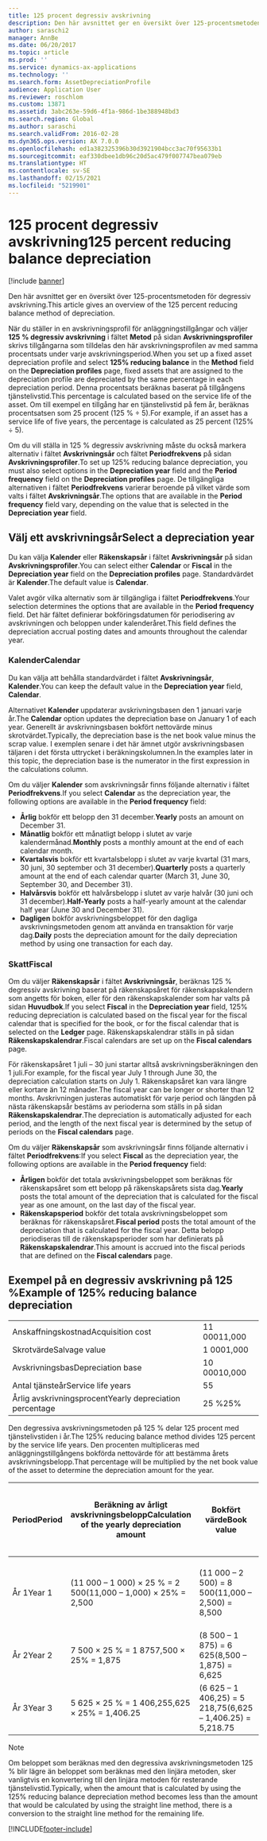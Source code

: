 ```yaml
---
title: 125 procent degressiv avskrivning
description: Den här avsnittet ger en översikt över 125-procentsmetoden för degressiv avskrivning.
author: saraschi2
manager: AnnBe
ms.date: 06/20/2017
ms.topic: article
ms.prod: ''
ms.service: dynamics-ax-applications
ms.technology: ''
ms.search.form: AssetDepreciationProfile
audience: Application User
ms.reviewer: roschlom
ms.custom: 13871
ms.assetid: 3abc263e-59d6-4f1a-986d-1be388948bd3
ms.search.region: Global
ms.author: saraschi
ms.search.validFrom: 2016-02-28
ms.dyn365.ops.version: AX 7.0.0
ms.openlocfilehash: ed1a382325396b30d3921904bcc3ac70f95633b1
ms.sourcegitcommit: eaf330dbee1db96c20d5ac479f007747bea079eb
ms.translationtype: HT
ms.contentlocale: sv-SE
ms.lasthandoff: 02/15/2021
ms.locfileid: "5219901"
---
```

# <a name="125-percent-reducing-balance-depreciation"></a><span data-ttu-id="ea027-103">125 procent degressiv avskrivning</span><span class="sxs-lookup"><span data-stu-id="ea027-103">125 percent reducing balance depreciation</span></span>

[!include [banner](../includes/banner.md)]

<span data-ttu-id="ea027-104">Den här avsnittet ger en översikt över 125-procentsmetoden för degressiv avskrivning.</span><span class="sxs-lookup"><span data-stu-id="ea027-104">This article gives an overview of the 125 percent reducing balance method of depreciation.</span></span>

<span data-ttu-id="ea027-105">När du ställer in en avskrivningsprofil för anläggningstillgångar och väljer **125 % degressiv avskrivning** i fältet **Metod** på sidan **Avskrivningsprofiler** skrivs tillgångarna som tilldelas den här avskrivningsprofilen av med samma procentsats under varje avskrivningsperiod.</span><span class="sxs-lookup"><span data-stu-id="ea027-105">When you set up a fixed asset depreciation profile and select **125% reducing balance** in the **Method** field on the **Depreciation profiles** page, fixed assets that are assigned to the depreciation profile are depreciated by the same percentage in each depreciation period.</span></span> <span data-ttu-id="ea027-106">Denna procentsats beräknas baserat på tillgångens tjänstelivstid.</span><span class="sxs-lookup"><span data-stu-id="ea027-106">This percentage is calculated based on the service life of the asset.</span></span> <span data-ttu-id="ea027-107">Om till exempel en tillgång har en tjänstelivstid på fem år, beräknas procentsatsen som 25 procent (125 % ÷ 5).</span><span class="sxs-lookup"><span data-stu-id="ea027-107">For example, if an asset has a service life of five years, the percentage is calculated as 25 percent (125% ÷ 5).</span></span>

<span data-ttu-id="ea027-108">Om du vill ställa in 125 % degressiv avskrivning måste du också markera alternativ i fältet **Avskrivningsår** och fältet **Periodfrekvens** på sidan **Avskrivningsprofiler**.</span><span class="sxs-lookup"><span data-stu-id="ea027-108">To set up 125% reducing balance depreciation, you must also select options in the **Depreciation year** field and the **Period frequency** field on the **Depreciation profiles** page.</span></span> <span data-ttu-id="ea027-109">De tillgängliga alternativen i fältet **Periodfrekvens** varierar beroende på vilket värde som valts i fältet **Avskrivningsår**.</span><span class="sxs-lookup"><span data-stu-id="ea027-109">The options that are available in the **Period frequency** field vary, depending on the value that is selected in the **Depreciation year** field.</span></span>

## <a name="select-a-depreciation-year"></a><span data-ttu-id="ea027-110">Välj ett avskrivningsår</span><span class="sxs-lookup"><span data-stu-id="ea027-110">Select a depreciation year</span></span>
<span data-ttu-id="ea027-111">Du kan välja **Kalender** eller **Räkenskapsår** i fältet **Avskrivningsår** på sidan **Avskrivningsprofiler**.</span><span class="sxs-lookup"><span data-stu-id="ea027-111">You can select either **Calendar** or **Fiscal** in the **Depreciation year** field on the **Depreciation profiles** page.</span></span> <span data-ttu-id="ea027-112">Standardvärdet är **Kalender**.</span><span class="sxs-lookup"><span data-stu-id="ea027-112">The default value is **Calendar**.</span></span> 

<span data-ttu-id="ea027-113">Valet avgör vilka alternativ som är tillgängliga i fältet **Periodfrekvens**.</span><span class="sxs-lookup"><span data-stu-id="ea027-113">Your selection determines the options that are available in the **Period frequency** field.</span></span> <span data-ttu-id="ea027-114">Det här fältet definierar bokföringsdatumen för periodisering av avskrivningen och beloppen under kalenderåret.</span><span class="sxs-lookup"><span data-stu-id="ea027-114">This field defines the depreciation accrual posting dates and amounts throughout the calendar year.</span></span>

### <a name="calendar"></a><span data-ttu-id="ea027-115">Kalender</span><span class="sxs-lookup"><span data-stu-id="ea027-115">Calendar</span></span>

<span data-ttu-id="ea027-116">Du kan välja att behålla standardvärdet i fältet **Avskrivningsår**, **Kalender**.</span><span class="sxs-lookup"><span data-stu-id="ea027-116">You can keep the default value in the **Depreciation year** field, **Calendar**.</span></span> 

<span data-ttu-id="ea027-117">Alternativet **Kalender** uppdaterar avskrivningsbasen den 1 januari varje år.</span><span class="sxs-lookup"><span data-stu-id="ea027-117">The **Calendar** option updates the depreciation base on January 1 of each year.</span></span> <span data-ttu-id="ea027-118">Generellt är avskrivningsbasen bokfört nettovärde minus skrotvärdet.</span><span class="sxs-lookup"><span data-stu-id="ea027-118">Typically, the depreciation base is the net book value minus the scrap value.</span></span> <span data-ttu-id="ea027-119">I exemplen senare i det här ämnet utgör avskrivningsbasen täljaren i det första uttrycket i beräkningskolumnen.</span><span class="sxs-lookup"><span data-stu-id="ea027-119">In the examples later in this topic, the depreciation base is the numerator in the first expression in the calculations column.</span></span> 

<span data-ttu-id="ea027-120">Om du väljer **Kalender** som avskrivningsår finns följande alternativ i fältet **Periodfrekvens**.</span><span class="sxs-lookup"><span data-stu-id="ea027-120">If you select **Calendar** as the depreciation year, the following options are available in the **Period frequency** field:</span></span>

-   <span data-ttu-id="ea027-121">**Årlig** bokför ett belopp den 31 december.</span><span class="sxs-lookup"><span data-stu-id="ea027-121">**Yearly** posts an amount on December 31.</span></span>
-   <span data-ttu-id="ea027-122">**Månatlig** bokför ett månatligt belopp i slutet av varje kalendermånad.</span><span class="sxs-lookup"><span data-stu-id="ea027-122">**Monthly** posts a monthly amount at the end of each calendar month.</span></span>
-   <span data-ttu-id="ea027-123">**Kvartalsvis** bokför ett kvartalsbelopp i slutet av varje kvartal (31 mars, 30 juni, 30 september och 31 december).</span><span class="sxs-lookup"><span data-stu-id="ea027-123">**Quarterly** posts a quarterly amount at the end of each calendar quarter (March 31, June 30, September 30, and December 31).</span></span>
-   <span data-ttu-id="ea027-124">**Halvårsvis** bokför ett halvårsbelopp i slutet av varje halvår (30 juni och 31 december).</span><span class="sxs-lookup"><span data-stu-id="ea027-124">**Half-Yearly** posts a half-yearly amount at the calendar half year (June 30 and December 31).</span></span>
-   <span data-ttu-id="ea027-125">**Dagligen** bokför avskrivningsbeloppet för den dagliga avskrivningsmetoden genom att använda en transaktion för varje dag.</span><span class="sxs-lookup"><span data-stu-id="ea027-125">**Daily** posts the depreciation amount for the daily depreciation method by using one transaction for each day.</span></span>

### <a name="fiscal"></a><span data-ttu-id="ea027-126">Skatt</span><span class="sxs-lookup"><span data-stu-id="ea027-126">Fiscal</span></span>

<span data-ttu-id="ea027-127">Om du väljer **Räkenskapsår** i fältet **Avskrivningsår**, beräknas 125 % degressiv avskrivning baserat på räkenskapsåret för räkenskapskalendern som angetts för boken, eller för den räkenskapskalender som har valts på sidan **Huvudbok**.</span><span class="sxs-lookup"><span data-stu-id="ea027-127">If you select **Fiscal** in the **Depreciation year** field, 125% reducing depreciation is calculated based on the fiscal year for the fiscal calendar that is specified for the book, or for the fiscal calendar that is selected on the **Ledger** page.</span></span> <span data-ttu-id="ea027-128">Räkenskapskalendrar ställs in på sidan **Räkenskapskalendrar**.</span><span class="sxs-lookup"><span data-stu-id="ea027-128">Fiscal calendars are set up on the **Fiscal calendars** page.</span></span> 

<span data-ttu-id="ea027-129">För räkenskapsåret 1 juli – 30 juni startar alltså avskrivningsberäkningen den 1 juli.</span><span class="sxs-lookup"><span data-stu-id="ea027-129">For example, for the fiscal year July 1 through June 30, the depreciation calculation starts on July 1.</span></span> <span data-ttu-id="ea027-130">Räkenskapsåret kan vara längre eller kortare än 12 månader.</span><span class="sxs-lookup"><span data-stu-id="ea027-130">The fiscal year can be longer or shorter than 12 months.</span></span> <span data-ttu-id="ea027-131">Avskrivningen justeras automatiskt för varje period och längden på nästa räkenskapsår bestäms av perioderna som ställs in på sidan **Räkenskapskalendrar**.</span><span class="sxs-lookup"><span data-stu-id="ea027-131">The depreciation is automatically adjusted for each period, and the length of the next fiscal year is determined by the setup of periods on the **Fiscal calendars** page.</span></span> 

<span data-ttu-id="ea027-132">Om du väljer **Räkenskapsår** som avskrivningsår finns följande alternativ i fältet **Periodfrekvens**:</span><span class="sxs-lookup"><span data-stu-id="ea027-132">If you select **Fiscal** as the depreciation year, the following options are available in the **Period frequency** field:</span></span>

-   <span data-ttu-id="ea027-133">**Årligen** bokför det totala avskrivningsbeloppet som beräknas för räkenskapsåret som ett belopp på räkenskapsårets sista dag.</span><span class="sxs-lookup"><span data-stu-id="ea027-133">**Yearly** posts the total amount of the depreciation that is calculated for the fiscal year as one amount, on the last day of the fiscal year.</span></span>
-   <span data-ttu-id="ea027-134">**Räkenskapsperiod** bokför det totala avskrivningsbeloppet som beräknas för räkenskapsåret.</span><span class="sxs-lookup"><span data-stu-id="ea027-134">**Fiscal period** posts the total amount of the depreciation that is calculated for the fiscal year.</span></span> <span data-ttu-id="ea027-135">Detta belopp periodiseras till de räkenskapsperioder som har definierats på **Räkenskapskalendrar**.</span><span class="sxs-lookup"><span data-stu-id="ea027-135">This amount is accrued into the fiscal periods that are defined on the **Fiscal calendars** page.</span></span>

## <a name="example-of-125-reducing-balance-depreciation"></a><span data-ttu-id="ea027-136">Exempel på en degressiv avskrivning på 125 %</span><span class="sxs-lookup"><span data-stu-id="ea027-136">Example of 125% reducing balance depreciation</span></span>

|                                |        |
|--------------------------------|--------|
| <span data-ttu-id="ea027-137">Anskaffningskostnad</span><span class="sxs-lookup"><span data-stu-id="ea027-137">Acquisition cost</span></span>               | <span data-ttu-id="ea027-138">11 000</span><span class="sxs-lookup"><span data-stu-id="ea027-138">11,000</span></span> |
| <span data-ttu-id="ea027-139">Skrotvärde</span><span class="sxs-lookup"><span data-stu-id="ea027-139">Salvage value</span></span>                  | <span data-ttu-id="ea027-140">1 000</span><span class="sxs-lookup"><span data-stu-id="ea027-140">1,000</span></span>  |
| <span data-ttu-id="ea027-141">Avskrivningsbas</span><span class="sxs-lookup"><span data-stu-id="ea027-141">Depreciation base</span></span>              | <span data-ttu-id="ea027-142">10 000</span><span class="sxs-lookup"><span data-stu-id="ea027-142">10,000</span></span> |
| <span data-ttu-id="ea027-143">Antal tjänsteår</span><span class="sxs-lookup"><span data-stu-id="ea027-143">Service life years</span></span>             | <span data-ttu-id="ea027-144">5</span><span class="sxs-lookup"><span data-stu-id="ea027-144">5</span></span>      |
| <span data-ttu-id="ea027-145">Årlig avskrivningsprocent</span><span class="sxs-lookup"><span data-stu-id="ea027-145">Yearly depreciation percentage</span></span> | <span data-ttu-id="ea027-146">25 %</span><span class="sxs-lookup"><span data-stu-id="ea027-146">25%</span></span>    |

<span data-ttu-id="ea027-147">Den degressiva avskrivningsmetoden på 125 % delar 125 procent med tjänstelivstiden i år.</span><span class="sxs-lookup"><span data-stu-id="ea027-147">The 125% reducing balance method divides 125 percent by the service life years.</span></span> <span data-ttu-id="ea027-148">Den procenten multipliceras med anläggningstillgångens bokförda nettovärde för att bestämma årets avskrivningsbelopp.</span><span class="sxs-lookup"><span data-stu-id="ea027-148">That percentage will be multiplied by the net book value of the asset to determine the depreciation amount for the year.</span></span>

| <span data-ttu-id="ea027-149">Period</span><span class="sxs-lookup"><span data-stu-id="ea027-149">Period</span></span> | <span data-ttu-id="ea027-150">Beräkning av årligt avskrivningsbelopp</span><span class="sxs-lookup"><span data-stu-id="ea027-150">Calculation of the yearly depreciation amount</span></span> | <span data-ttu-id="ea027-151">Bokfört värde</span><span class="sxs-lookup"><span data-stu-id="ea027-151">Book value</span></span>                    | <span data-ttu-id="ea027-152">Bokfört nettovärde i slutet av året</span><span class="sxs-lookup"><span data-stu-id="ea027-152">Net book value at the end of the year</span></span> |
|--------|-----------------------------------------------|-------------------------------|---------------------------------------|
| <span data-ttu-id="ea027-153">År 1</span><span class="sxs-lookup"><span data-stu-id="ea027-153">Year 1</span></span> | <span data-ttu-id="ea027-154">(11 000 – 1 000) × 25 % = 2 500</span><span class="sxs-lookup"><span data-stu-id="ea027-154">(11,000 – 1,000) × 25% = 2,500</span></span>                | <span data-ttu-id="ea027-155">(11 000 – 2 500) = 8 500</span><span class="sxs-lookup"><span data-stu-id="ea027-155">(11,000 – 2,500) = 8,500</span></span>      | <span data-ttu-id="ea027-156">(11 000 – 1 000 – 2 500) = 7 500</span><span class="sxs-lookup"><span data-stu-id="ea027-156">(11,000 – 1,000 – 2,500) = 7,500</span></span>      |
| <span data-ttu-id="ea027-157">År 2</span><span class="sxs-lookup"><span data-stu-id="ea027-157">Year 2</span></span> | <span data-ttu-id="ea027-158">7 500 × 25 % = 1 875</span><span class="sxs-lookup"><span data-stu-id="ea027-158">7,500 × 25% = 1,875</span></span>                           | <span data-ttu-id="ea027-159">(8 500 – 1 875) = 6 625</span><span class="sxs-lookup"><span data-stu-id="ea027-159">(8,500 – 1,875) = 6,625</span></span>       | <span data-ttu-id="ea027-160">(7 500 – 1 875) = 5 625</span><span class="sxs-lookup"><span data-stu-id="ea027-160">(7,500 – 1,875) = 5,625</span></span>               |
| <span data-ttu-id="ea027-161">År 3</span><span class="sxs-lookup"><span data-stu-id="ea027-161">Year 3</span></span> | <span data-ttu-id="ea027-162">5 625 × 25 % = 1 406,25</span><span class="sxs-lookup"><span data-stu-id="ea027-162">5,625 × 25% = 1,406.25</span></span>                        | <span data-ttu-id="ea027-163">(6 625 – 1 406,25) = 5 218,75</span><span class="sxs-lookup"><span data-stu-id="ea027-163">(6,625 – 1,406.25) = 5,218.75</span></span> | <span data-ttu-id="ea027-164">(5 625 – 1 406,25) = 4 218,75</span><span class="sxs-lookup"><span data-stu-id="ea027-164">(5,625 – 1,406.25) = 4,218.75</span></span>         |

> [!NOTE] 
> <span data-ttu-id="ea027-165">Om beloppet som beräknas med den degressiva avskrivningsmetoden 125 % blir lägre än beloppet som beräknas med den linjära metoden, sker vanligtvis en konvertering till den linjära metoden för resterande tjänstelivstid.</span><span class="sxs-lookup"><span data-stu-id="ea027-165">Typically, when the amount that is calculated by using the 125% reducing balance depreciation method becomes less than the amount that would be calculated by using the straight line method, there is a conversion to the straight line method for the remaining life.</span></span>





[!INCLUDE[footer-include](../../includes/footer-banner.md)]